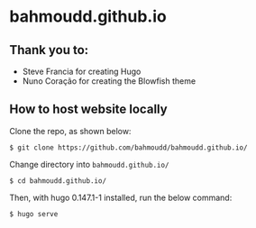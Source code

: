 # bahmoudd.github.io

## Thank you to:

* Steve Francia for creating Hugo
* Nuno Coração for creating the Blowfish theme

## How to host website locally

Clone the repo, as shown below:
```
$ git clone https://github.com/bahmoudd/bahmoudd.github.io/
```

Change directory into `bahmoudd.github.io/`
```
$ cd bahmoudd.github.io/
```

Then, with hugo 0.147.1-1 installed, run the below command:
```
$ hugo serve
```
